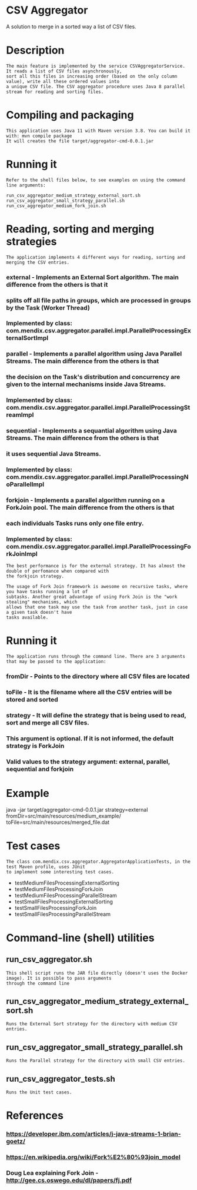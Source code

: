 # CSV Aggregator

A solution to merge in a sorted way a list of CSV files. 

# Description

    The main feature is implemented by the service CSVAggregatorService. It reads a list of CSV files asynchronously, 
    sort all this files in increasing order (based on the only column value), write all these ordered values into
    a unique CSV file. The CSV aggregator procedure uses Java 8 parallel stream for reading and sorting files.

# Compiling and packaging

    This application uses Java 11 with Maven version 3.8. You can build it with: mvn compile package
    It will creates the file target/aggregator-cmd-0.0.1.jar

# Running it

    Refer to the shell files below, to see examples on using the command line arguments:
    
    run_csv_aggregator_medium_strategy_external_sort.sh
    run_csv_aggregator_small_strategy_parallel.sh
    run_csv_aggregator_medium_fork_join.sh

# Reading, sorting and merging strategies
    
    The application implements 4 different ways for reading, sorting and merging the CSV entries.

### external - Implements an External Sort algorithm. The main difference from the others is that it
###           splits off all file paths in groups, which are processed in groups by the Task (Worker Thread)
###           Implemented by class: com.mendix.csv.aggregator.parallel.impl.ParallelProcessingExternalSortImpl

### parallel - Implements a parallel algorithm using Java Parallel Streams. The main difference from the others is that
###           the decision on the Task's distribution and concurrency are given to the internal mechanisms inside Java Streams.
###           Implemented by class: com.mendix.csv.aggregator.parallel.impl.ParallelProcessingStreamImpl

### sequential - Implements a sequantial algorithm using Java Streams. The main difference from the others is that
###           it uses sequential Java Streams.
###           Implemented by class: com.mendix.csv.aggregator.parallel.impl.ParallelProcessingNoParallelImpl

### forkjoin - Implements a parallel algorithm running on a ForkJoin pool. The main difference from the others is that 
###           each individuals Tasks runs only one file entry. 
###           Implemented by class: com.mendix.csv.aggregator.parallel.impl.ParallelProcessingForkJoinImpl
    
    The best performance is for the external strategy. It has almost the double of perfomance when compared with
    the forkjoin strategy.

    The usage of Fork Join framework is awesome on recursive tasks, where you have tasks running a lot of 
    subtasks. Another great advantage of using Fork Join is the "work stealing" mechanisms, which 
    allows that one task may use the task from another task, just in case a given task doesn't have
    tasks available.

# Running it

    The application runs through the command line. There are 3 arguments that may be passed to the application:

### fromDir  - Points to the directory where all CSV files are located
### toFile   - It is the filename where all the CSV entries will be stored and sorted
### strategy - It will define the strategy that is being used to read, sort and merge all CSV files. 
###            This argument is optional. If it is not informed, the default strategy is ForkJoin
###            Valid values to the strategy argument: external, parallel, sequential and forkjoin

# Example

java -jar target/aggregator-cmd-0.0.1.jar strategy=external fromDir=src/main/resources/medium_example/ toFile=src/main/resources/merged_file.dat

# Test cases

    The class com.mendix.csv.aggregator.AggregatorApplicationTests, in the test Maven profile, uses JUnit
    to implement some interesting test cases.

* testMediumFilesProcessingExternalSorting
* testMediumFilesProcessingForkJoin
* testMediumFilesProcessingParallelStream
* testSmallFilesProcessingExternalSorting
* testSmallFilesProcessingForkJoin
* testSmallFilesProcessingParallelStream

# Command-line (shell) utilities

## run_csv_aggregator.sh
    This shell script runs the JAR file directly (doesn't uses the Docker image). It is possible to pass arguments
    through the command line

## run_csv_aggregator_medium_strategy_external_sort.sh
    Runs the External Sort strategy for the directory with medium CSV entries.

## run_csv_aggregator_small_strategy_parallel.sh
    Runs the Parallel strategy for the directory with small CSV entries.

## run_csv_aggregator_tests.sh
    Runs the Unit test cases.


# References

### https://developer.ibm.com/articles/j-java-streams-1-brian-goetz/
### https://en.wikipedia.org/wiki/Fork%E2%80%93join_model
### Doug Lea explaining Fork Join - http://gee.cs.oswego.edu/dl/papers/fj.pdf
